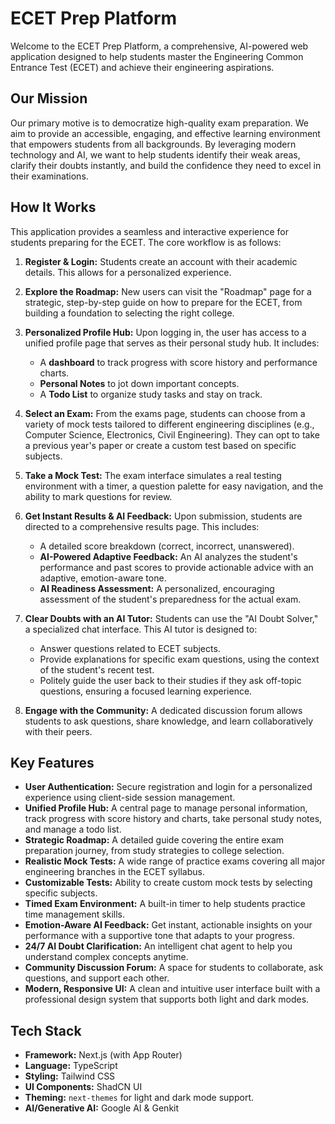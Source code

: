 # ECET Prep Platform

Welcome to the ECET Prep Platform, a comprehensive, AI-powered web application designed to help students master the Engineering Common Entrance Test (ECET) and achieve their engineering aspirations.

## Our Mission

Our primary motive is to democratize high-quality exam preparation. We aim to provide an accessible, engaging, and effective learning environment that empowers students from all backgrounds. By leveraging modern technology and AI, we want to help students identify their weak areas, clarify their doubts instantly, and build the confidence they need to excel in their examinations.

## How It Works

This application provides a seamless and interactive experience for students preparing for the ECET. The core workflow is as follows:

1.  **Register & Login:** Students create an account with their academic details. This allows for a personalized experience.

2.  **Explore the Roadmap:** New users can visit the "Roadmap" page for a strategic, step-by-step guide on how to prepare for the ECET, from building a foundation to selecting the right college.

3.  **Personalized Profile Hub:** Upon logging in, the user has access to a unified profile page that serves as their personal study hub. It includes:
    *   A **dashboard** to track progress with score history and performance charts.
    *   **Personal Notes** to jot down important concepts.
    *   A **Todo List** to organize study tasks and stay on track.

4.  **Select an Exam:** From the exams page, students can choose from a variety of mock tests tailored to different engineering disciplines (e.g., Computer Science, Electronics, Civil Engineering). They can opt to take a previous year's paper or create a custom test based on specific subjects.

5.  **Take a Mock Test:** The exam interface simulates a real testing environment with a timer, a question palette for easy navigation, and the ability to mark questions for review.

6.  **Get Instant Results & AI Feedback:** Upon submission, students are directed to a comprehensive results page. This includes:
    *   A detailed score breakdown (correct, incorrect, unanswered).
    *   **AI-Powered Adaptive Feedback:** An AI analyzes the student's performance and past scores to provide actionable advice with an adaptive, emotion-aware tone.
    *   **AI Readiness Assessment:** A personalized, encouraging assessment of the student's preparedness for the actual exam.

7.  **Clear Doubts with an AI Tutor:** Students can use the "AI Doubt Solver," a specialized chat interface. This AI tutor is designed to:
    *   Answer questions related to ECET subjects.
    *   Provide explanations for specific exam questions, using the context of the student's recent test.
    *   Politely guide the user back to their studies if they ask off-topic questions, ensuring a focused learning experience.

8. **Engage with the Community:** A dedicated discussion forum allows students to ask questions, share knowledge, and learn collaboratively with their peers.

## Key Features

-   **User Authentication:** Secure registration and login for a personalized experience using client-side session management.
-   **Unified Profile Hub:** A central page to manage personal information, track progress with score history and charts, take personal study notes, and manage a todo list.
-   **Strategic Roadmap:** A detailed guide covering the entire exam preparation journey, from study strategies to college selection.
-   **Realistic Mock Tests:** A wide range of practice exams covering all major engineering branches in the ECET syllabus.
-   **Customizable Tests:** Ability to create custom mock tests by selecting specific subjects.
-   **Timed Exam Environment:** A built-in timer to help students practice time management skills.
-   **Emotion-Aware AI Feedback:** Get instant, actionable insights on your performance with a supportive tone that adapts to your progress.
-   **24/7 AI Doubt Clarification:** An intelligent chat agent to help you understand complex concepts anytime.
-   **Community Discussion Forum:** A space for students to collaborate, ask questions, and support each other.
-   **Modern, Responsive UI:** A clean and intuitive user interface built with a professional design system that supports both light and dark modes.

## Tech Stack

-   **Framework:** Next.js (with App Router)
-   **Language:** TypeScript
-   **Styling:** Tailwind CSS
-   **UI Components:** ShadCN UI
-   **Theming:** `next-themes` for light and dark mode support.
-   **AI/Generative AI:** Google AI & Genkit

